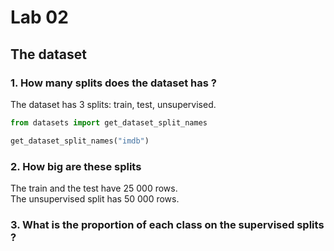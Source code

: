 # Lab 02

## The dataset

### 1. How many splits does the dataset has ?

The dataset has 3 splits: train, test, unsupervised.

```py
from datasets import get_dataset_split_names

get_dataset_split_names("imdb")
```

### 2. How big are these splits

The train and the test have 25 000 rows.  
The unsupervised split has 50 000 rows.

### 3. What is the proportion of each class on the supervised splits ?


